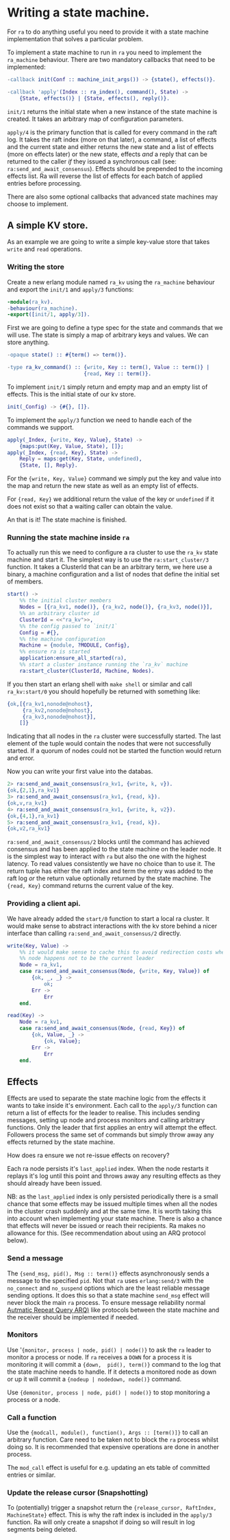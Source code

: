 # Writing a state machine.

For `ra` to do anything useful you need to provide it with a state machine
implementation that solves a particular problem.

To implement a state machine to run in `ra` you need to implement the
`ra_machine` behaviour. There are two mandatory callbacks that need to be
implemented:

```erlang
-callback init(Conf :: machine_init_args()) -> {state(), effects()}.

-callback 'apply'(Index :: ra_index(), command(), State) ->
    {State, effects()} | {State, effects(), reply()}.
```

`init/1` returns the initial state when a new instance of the state machine
is created. It takes an arbitrary map of configuration parameters.

`apply/4` is the primary function that is called for every command in the
raft log. It takes the raft index (more on that later), a command, a list
of effects and the
current state and either returns the new state and a list of effects (more on
effects later) or the new state, effects _and_ a reply that can be returned
to the caller _if_ they issued a synchronous call (see: `ra:send_and_await_consensus`).
Effects should be prepended to the incoming effects list. Ra will reverse
the list of effects for each batch of applied entries before processing.

There are also some optional callbacks that advanced state machines may choose to
implement.

## A simple KV store.

As an example we are going to write a simple key-value store that takes
`write` and `read` operations.

### Writing the store

Create a new erlang module named `ra_kv` using the `ra_machine` behaviour and
export the `init/1` and `apply/3` functions:

```erlang
-module(ra_kv).
-behaviour(ra_machine).
-export([init/1, apply/3]).
```

First we are going to define a type spec for the state and commands that we will
use. The state is simply a map of arbitrary keys and values. We can store anything.

```erlang
-opaque state() :: #{term() => term()}.

-type ra_kv_command() :: {write, Key :: term(), Value :: term()} |
                         {read, Key :: term()}.
```

To implement `init/1` simply return and empty map and an empty list of effects.
This is the initial state of our kv store.

```erlang
init(_Config) -> {#{}, []}.
```

To implement the `apply/3` function we need to handle each of the commands
we support.

```erlang
apply(_Index, {write, Key, Value}, State) ->
    {maps:put(Key, Value, State), []};
apply(_Index, {read, Key}, State) ->
    Reply = maps:get(Key, State, undefined),
    {State, [], Reply}.
```

For the `{write, Key, Value}` command we simply put the key and value into the
map and return the new state as well as an empty list of effects.

For `{read, Key}` we additional return the value of the key or `undefined` if
it does not exist so that a waiting caller can obtain the value.

An that is it! The state machine is finished.


### Running the state machine inside `ra`

To actually run this we need to configure a ra cluster to use the `ra_kv`
state machine and start it. The simplest way is to use the `ra:start_cluster/3`
function. It takes a ClusterId that can be an arbitrary term, we here use a
binary, a machine configuration and a list of nodes that define the initial
set of members.

```erlang
start() ->
    %% the initial cluster members
    Nodes = [{ra_kv1, node()}, {ra_kv2, node()}, {ra_kv3, node()}],
    %% an arbitrary cluster id
    ClusterId = <<"ra_kv">>,
    %% the config passed to `init/1`
    Config = #{},
    %% the machine configuration
    Machine = {module, ?MODULE, Config},
    %% ensure ra is started
    application:ensure_all_started(ra),
    %% start a cluster instance running the `ra_kv` machine
    ra:start_cluster(ClusterId, Machine, Nodes).
```

If you then start an erlang shell with `make shell` or similar and call
`ra_kv:start/0` you should hopefully be returned with something like:

```erlang
{ok,[{ra_kv1,nonode@nohost},
     {ra_kv2,nonode@nohost},
     {ra_kv3,nonode@nohost}],
    []}
```

Indicating that all nodes in the `ra` cluster were successfully started. The
last element of the tuple would contain the nodes that were not successfully
started. If a quorum of nodes could not be started the function would return
and error.

Now you can write your first value into the databas.

```erlang
2> ra:send_and_await_consensus(ra_kv1, {write, k, v}).
{ok,{2,1},ra_kv1}
3> ra:send_and_await_consensus(ra_kv1, {read, k}).
{ok,v,ra_kv1}
4> ra:send_and_await_consensus(ra_kv1, {write, k, v2}).
{ok,{4,1},ra_kv1}
5> ra:send_and_await_consensus(ra_kv1, {read, k}).
{ok,v2,ra_kv1}
```

`ra:send_and_await_consensus/2` blocks until the command has achieved consensus
and has been applied to the state machine on the leader node. It is the simplest
way to interact with `ra` but also the one with the highest latency.
To read values consistently we have no choice than to use it.
The return tuple has either the raft index and term the entry was added to the
raft log _or_ the return value optionally returned by the state machine. The
`{read, Key}` command returns the current value of the key.

### Providing a client api.

We have already added the `start/0` function to start a local ra cluster. It would
make sense to abstract interactions with the kv store behind a nicer interface
than calling `ra:send_and_await_consensus/2` directly.

```erlang
write(Key, Value) ->
    %% it would make sense to cache this to avoid redirection costs when this
    %% node happens not to be the current leader
    Node = ra_kv1,
    case ra:send_and_await_consensus(Node, {write, Key, Value}) of
        {ok, _, _} ->
            ok;
        Err ->
            Err
    end.

read(Key) ->
    Node = ra_kv1,
    case ra:send_and_await_consensus(Node, {read, Key}) of
        {ok, Value, _} ->
            {ok, Value};
        Err ->
            Err
    end.
```

## Effects

Effects are used to separate the state machine logic from the effects it wants
to take inside it's environment. Each call to the `apply/3` function can return
a list of effects for the leader to realise. This includes sending messages,
setting up node and process monitors and calling arbitrary functions.
Only the leader that first applies an entry will attempt the effect. Followers
process the same set of commands but simply throw away any effects returned by
the state machine.

How does ra ensure we not re-issue effects on recovery?

Each ra node persists it's `last_applied` index. When the node restarts it
replays it's log until this point and throws away any resulting effects as they
should already have been issued.

NB: as the `last_applied` index is only persisted periodically there is a small
chance that some effects may be issued multiple times when all the nodes in the
cluster crash suddenly and at the same time. It is worth taking this into account
when implementing your state machine. There is also a chance that effects will
never be issued or reach their recipients. Ra makes no allowance for this.
(See recommendation about using an ARQ protocol below).

### Send a message

The `{send_msg, pid(), Msg :: term()}` effects asynchronously sends a message
to the specified
`pid`. Not that `ra` uses `erlang:send/3` with the `no_connect` and `no_suspend`
options which are the least reliable message sending options. It does this so
that a state machine `send_msg` effect will never block the main `ra` process.
To ensure message reliability normal [Autmatic Repeat Query ARQ)](https://en.wikipedia.org/wiki/Automatic_repeat_request)
like protocols between the state machine and the receiver should be implemented
if needed.

### Monitors

Use '`{monitor, process | node, pid() | node()}` to ask the `ra` leader to
monitor a process or node. If `ra` receives a `DOWN` for a process it
is monitoring it will commit a `{down,  pid(), term()}` command to the log that
the state machine needs to handle. If it detects a monitored node as down or up
it will commit a `{nodeup | nodedown, node()}` command.

Use `{demonitor, process | node, pid() | node()}` to stop monitoring a process
or a node.

### Call a function

Use the `{modcall, module(), function(), Args :: [term()]}` to call an arbitrary
function. Care need to be taken not to block the `ra` process whilst doing so.
It is recommended that expensive operations are done in another process.

The `mod_call` effect is useful for e.g. updating an ets table of committed entries
or similar.

### Update the release cursor (Snapshotting)

To (potentially) trigger a snapshot return the `{release_cursor, RaftIndex, MachineState}`
effect. This is why the raft index is included in the `apply/3` function. Ra will
only create a snapshot if doing so will result in log segments being deleted.
